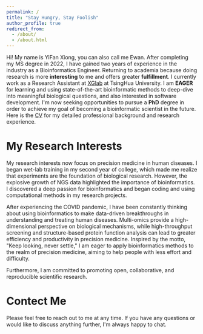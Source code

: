 ```yaml
---
permalink: /
title: "Stay Hungry, Stay Foolish"
author_profile: true
redirect_from: 
  - /about/
  - /about.html
---
```


Hi! My name is YiFan Xiong, you can also call me Ewan. After completing my MS degree in 2022, I have gained two years of experience in the industry as a Bioinformatics Engineer. Returning to academia because doing research is more **interesting** to me and offers greater **fulfillment**. I currently work as a Research Assistant at [XGlab](http://eca.xglab.tech/member/index.html) at TsingHua University. I am **EAGER** for learning and using state-of-the-art bioinformatic methods to deep-dive into meaningful biological questions, and also interested in software development. I'm now seeking opportunities to pursue a **PhD** degree in order to achieve my goal of becoming a bioinformatic scientist in the future. Here is the [CV](https://ewanxiong.github.io/files/YifanXiong_CV.pdf) for my detailed professional background and research experience.



My Research Interests
======
My research interests now focus on precision medicine in human diseases. I began wet-lab training in my second year of college, which made me realize that experiments are the foundation of biological research. However, the explosive growth of NGS data highlighted the importance of bioinformatics. I discovered a deep passion for bioinformatics and began coding and using computational methods in my research projects.

After experiencing the COVID pandemic, I have been constantly thinking about using bioinformatics to make data-driven breakthroughs in understanding and treating human diseases. Multi-omics provide a high-dimensional perspective on biological mechanisms, while high-throughput screening and structure-based protein function analysis can lead to greater efficiency and productivity in precision medicine. Inspired by the motto, "Keep looking, never settle," I am eager to apply bioinformatics methods to the realm of precision medicine, aiming to help people with less effort and difficulty.

Furthermore, I am committed to promoting open, collaborative, and reproducible scientific research.

Contect Me
======
Please feel free to reach out to me at any time. If you have any questions or would like to discuss anything further, I'm always happy to chat.


